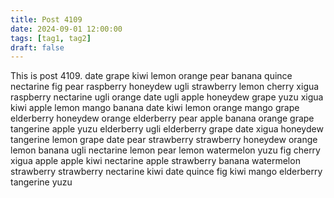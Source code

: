```yaml
---
title: Post 4109
date: 2024-09-01 12:00:00
tags: [tag1, tag2]
draft: false
---
```

This is post 4109.
date
grape
kiwi
lemon
orange
pear
banana
quince
nectarine
fig
pear
raspberry
honeydew
ugli
strawberry
lemon
cherry
xigua
raspberry
nectarine
ugli
orange
date
ugli
apple
honeydew
grape
yuzu
xigua
kiwi
apple
lemon
mango
banana
date
kiwi
lemon
orange
mango
grape
elderberry
honeydew
orange
elderberry
pear
apple
banana
orange
grape
tangerine
apple
yuzu
elderberry
ugli
elderberry
grape
date
xigua
honeydew
tangerine
lemon
grape
date
pear
strawberry
strawberry
honeydew
orange
lemon
banana
ugli
nectarine
lemon
pear
lemon
watermelon
yuzu
fig
cherry
xigua
apple
apple
kiwi
nectarine
apple
strawberry
banana
watermelon
strawberry
strawberry
nectarine
kiwi
date
quince
fig
kiwi
mango
elderberry
tangerine
yuzu
